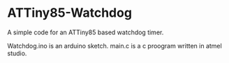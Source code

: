 # ATTiny85-Watchdog
A simple code for an ATTiny85 based watchdog timer.

Watchdog.ino is an arduino sketch.
main.c is a c proogram written in atmel studio.
